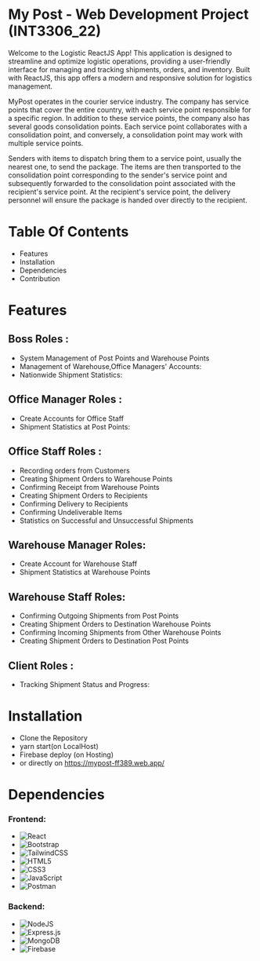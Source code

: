 
# My Post - Web Development Project (INT3306_22)


Welcome to the Logistic ReactJS App! This application is designed to streamline and optimize logistic operations, providing a user-friendly interface for managing and tracking shipments, orders, and inventory. Built with ReactJS, this app offers a modern and responsive solution for logistics management.

MyPost operates in the courier service industry. The company has service points that cover the entire country, with each service point responsible for a specific region. In addition to these service points, the company also has several goods consolidation points. Each service point collaborates with a consolidation point, and conversely, a consolidation point may work with multiple service points.

Senders with items to dispatch bring them to a service point, usually the nearest one, to send the package. The items are then transported to the consolidation point corresponding to the sender's service point and subsequently forwarded to the consolidation point associated with the recipient's service point. At the recipient's service point, the delivery personnel will ensure the package is handed over directly to the recipient.

# Table Of Contents
* Features
* Installation
* Dependencies
* Contribution




# Features
## Boss Roles :
- System Management of Post Points and Warehouse Points
- Management of Warehouse,Office Managers' Accounts:
- Nationwide Shipment Statistics:

## Office Manager Roles : 
- Create Accounts for Office Staff
- Shipment Statistics at Post Points:

## Office Staff Roles :
- Recording orders from Customers
- Creating Shipment Orders to Warehouse Points
- Confirming Receipt from Warehouse Points
- Creating Shipment Orders to Recipients
- Confirming Delivery to Recipients
- Confirming Undeliverable Items
- Statistics on Successful and Unsuccessful Shipments

## Warehouse Manager Roles: 
- Create Account for Warehouse Staff
- Shipment Statistics at Warehouse Points

## Warehouse Staff Roles:
- Confirming Outgoing Shipments from Post Points
- Creating Shipment Orders to Destination Warehouse Points
- Confirming Incoming Shipments from Other Warehouse Points
- Creating Shipment Orders to Destination Post Points

## Client Roles :
- Tracking Shipment Status and Progress:


# Installation

- Clone the Repository
- yarn start(on LocalHost)
- Firebase deploy (on Hosting)
- or directly on <https://mypost-ff389.web.app/>

# Dependencies

### Frontend:
- ![React](https://img.shields.io/badge/react-%2320232a.svg?style=for-the-badge&logo=react&logoColor=%2361DAFB)
- ![Bootstrap](https://img.shields.io/badge/bootstrap-%238511FA.svg?style=for-the-badge&logo=bootstrap&logoColor=white)
- ![TailwindCSS](https://img.shields.io/badge/tailwindcss-%2338B2AC.svg?style=for-the-badge&logo=tailwind-css&logoColor=white)
- ![HTML5](https://img.shields.io/badge/html5-%23E34F26.svg?style=for-the-badge&logo=html5&logoColor=white)
- ![CSS3](https://img.shields.io/badge/css3-%231572B6.svg?style=for-the-badge&logo=css3&logoColor=white)
- ![JavaScript](https://img.shields.io/badge/javascript-%23323330.svg?style=for-the-badge&logo=javascript&logoColor=%23F7DF1E)
- ![Postman](https://img.shields.io/badge/Postman-FF6C37?style=for-the-badge&logo=postman&logoColor=white)
### Backend:
- ![NodeJS](https://img.shields.io/badge/node.js-6DA55F?style=for-the-badge&logo=node.js&logoColor=white)
- ![Express.js](https://img.shields.io/badge/express.js-%23404d59.svg?style=for-the-badge&logo=express&logoColor=%2361DAFB)
- ![MongoDB](https://img.shields.io/badge/MongoDB-%234ea94b.svg?style=for-the-badge&logo=mongodb&logoColor=white)
- ![Firebase](https://img.shields.io/badge/Firebase-039BE5?style=for-the-badge&logo=Firebase&logoColor=white)











